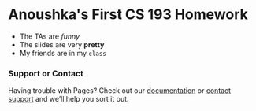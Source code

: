 # Anoushka's First CS 193 Homework

- The TAs are _funny_
- The slides are very **pretty**
- My friends are in my `class`


### Support or Contact

Having trouble with Pages? Check out our [documentation](https://help.github.com/categories/github-pages-basics/) or [contact support](https://github.com/contact) and we’ll help you sort it out.
